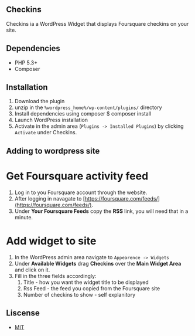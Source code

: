 ## Checkins

Checkins ia a WordPress Widget that displays Foursquare checkins on your site.

## Dependencies
* PHP 5.3+
* Composer

## Installation
1. Download the plugin 
2. unzip in the `%wordpress_home%/wp-content/plugins/` directory
3. Install dependencies using composer
    $ composer install
4. Launch WordPress installation
3. Activate in the admin area (`Plugins -> Installed Plugins`) by
   clicking `Activate` under Checkins.

## Adding to wordpress site
# Get Foursquare activity feed
1. Log in to you Foursquare account through the website.
2. After logging in navagate to
   [https://foursquare.com/feeds/](https://foursquare.com/feeds/).
3. Under **Your Foursquare Feeds** copy the **RSS** link, you will need
   that in a minute.

# Add widget to site
1. In the WordPress admin area navigate to `Appearence -> Widgets`
2. Under **Available Widgets** drag **Checkins** over the **Main Widget
   Area** and click on it.
3. Fill in the three fields accordingly:
    1. Title - how you want the widget title to be displayed
    2. Rss Feed - the feed you copied from the Foursquare site
    3. Number of checkins to show - self explanitory

## Liscense
* [MIT](https://github.com/joefearnley/checkins/blob/master/LICENSE)
